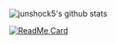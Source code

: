 ![junshock5's github stats](https://github-readme-stats.vercel.app/api?username=junshock5&show_icons=true&theme=radical&bg_color=DEG,COLOR1,COLOR2,COLOR3,COLOR4,COLOR5)

[![ReadMe Card](https://github-readme-stats.vercel.app/api/pin/?username=junshock5&repo=github-readme-stats)](https://github.com/junshock5/used-market-server)
<!--
**junshock5/junshock5** is a ✨ _special_ ✨ repository because its `README.md` (this file) appears on your GitHub profile.

Here are some ideas to get you started:

- 🔭 I’m currently working on ...
- 🌱 I’m currently learning ...
- 👯 I’m looking to collaborate on ...
- 🤔 I’m looking for help with ...
- 💬 Ask me about ...
- 📫 How to reach me: ...
- 😄 Pronouns: ...
- ⚡ Fun fact: ...
-->
